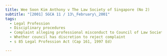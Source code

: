 ```yaml
---
title: Wee Soon Kim Anthony v The Law Society of Singapore (No 2) 
subtitle: "[2001] SGCA 11 / 13\_February\_2001"
tags:
  - Legal Profession
  - Disciplinary procedures
  - Complaint alleging professional misconduct to Council of Law Society, obliging of Council to refer complaint to Inquiry Panel Chairman
  - Whether council has discretion to reject complaint
  - s 85 Legal Profession Act (Cap 161, 1997 Ed)

---
```


